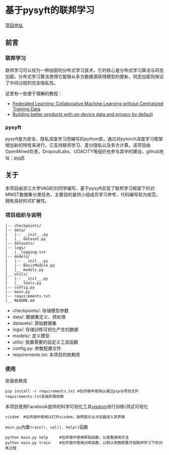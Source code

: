 # 基于pysyft的联邦学习

[项目地址](https://github.com/zyplanet/FederatedLearningUsingPysyft)

## 前言

### 联邦学习

联邦学习可以视为一种加密的分布式学习技术，它的核心是分布式学习算法与同态加密。分布式学习算法使得它能够从多方数据源获得模型的更新，同态加密则保证了中间过程的完全隐私性。

这里有一些便于理解的教程：

* [Federated Learning: Collaborative Machine Learning without Centralized Training Data](https://ai.googleblog.com/2017/04/federated-learning-collaborative.html)
* [Building better products with on-device data and privacy by default](https://federated.withgoogle.com/)

### pysyft

pysyft是为安全、隐私深度学习而编写的python库，通过对pytorch深度学习框架增加新的特性来进行，它支持联邦学习、差分隐私以及多方计算。该项目由OpenMined负责，DropoutLabs、UDACITY等组织也参与其中的建设，github地址：[pysft](https://github.com/OpenMined/PySyft)

## 关于

本项目由浙江大学VAG的刘同学编写，基于pysyft实现了联邦学习框架下的对MNIST数据集分类任务，主要目的是供小组成员学习参考，代码编写较为规范，拥有良好的可扩展性。

### 项目组织与说明

```
|-- checkpoints/
|-- data/
|	|-- __init__.py
|	|__ dataset.py
|-- datasets/
|-- logs/
|	|__logging.txt
|-- models/
|	|-- __init__.py
|	|-- BasicModule.py
|	|__ models.py
|__ utils/
|	|-- __init__.py
|	|__ tools.py
|-- config.py
|-- main.py
|-- requirements.txt
|__ README.md
```

* checkpoints/: 存储模型参数
* data/: 数据集定义、预处理
* datasets/: 原始数据集
* logs/: 存储训练可视化产生的数据
* models/: 定义模型
* utils/: 放置需要的自定义工具函数
* config.py: 参数配置文件
* requirements.txt: 本项目的依赖库

### 使用

安装依赖库

```
pip install -r requirements.txt	#在终端中使用以通过pip与项目文件requirements.txt安装所需依赖
```

本项目使用Facebook提供的科学可视化工具[visdom](https://github.com/facebookresearch/visdom)进行训练/测试可视化

```
visdom	#在终端中使用以打开visdom，按照提示从浏览器进入其界面
```

`main.py`内置`train(), val(), help()`函数

```
python main.py help		#在终端中使用帮助函数，以查看使用方法
python main.py train	#在终端中使用训练函数，以默认参数配置开始联邦学习下的训练过程
```

